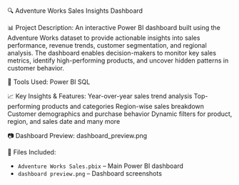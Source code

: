 🔍 Adventure Works Sales Insights Dashboard

📊 Project Description:
An interactive Power BI dashboard built using the Adventure Works dataset to provide actionable insights into sales performance, revenue trends, customer segmentation, and regional analysis. The dashboard enables decision-makers to monitor key sales metrics, identify high-performing products, and uncover hidden patterns in customer behavior.

🧰 Tools Used:
Power BI
SQL

📈 Key Insights & Features:
Year-over-year sales trend analysis
Top-performing products and categories
Region-wise sales breakdown
Customer demographics and purchase behavior
Dynamic filters for product, region, and sales date and many more

📷 Dashboard Preview:
dashboard_preview.png

📁 Files Included:
- `Adventure Works Sales.pbix` – Main Power BI dashboard
- `dashboard preview.png` – Dashboard screenshots

